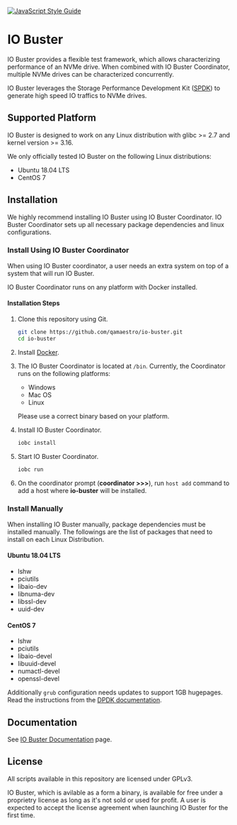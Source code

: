 [![JavaScript Style Guide](https://img.shields.io/badge/code_style-standard-brightgreen.svg)](https://standardjs.com)

# IO Buster

IO Buster provides a flexible test framework, which allows characterizing
performance of an NVMe drive. When combined with IO Buster Coordinator, multiple
NVMe drives can be characterized concurrently.

IO Buster leverages the Storage Performance Development Kit
([SPDK](http://www.spdk.io/)) to generate high speed IO traffics to NVMe drives.

## Supported Platform

IO Buster is designed to work on any Linux distribution with glibc >= 2.7 and
kernel version >= 3.16.

We only officially tested IO Buster on the following Linux distributions:
- Ubuntu 18.04 LTS
- CentOS 7

## Installation

We highly recommend installing IO Buster using IO Buster Coordinator. IO Buster
Coordinator sets up all necessary package dependencies and linux configurations.

### Install Using IO Buster Coordinator

When using IO Buster coordinator, a user needs an extra system on top of a
system that will run IO Buster.

IO Buster Coordinator runs on any platform with Docker installed.

#### Installation Steps

1. Clone this repository using Git.

    ```bash
    git clone https://github.com/qamaestro/io-buster.git
    cd io-buster
    ```

1. Install [Docker](https://docs.docker.com/install/).

1. The IO Buster Coordinator is located at `/bin`. Currently, the Coordinator
runs on the following platforms:
    - Windows
    - Mac OS
    - Linux

    Please use a correct binary based on your platform.

1. Install IO Buster Coordinator.

    ```bash
    iobc install
    ```

2. Start IO Buster Coordinator.
   
   ```bash
   iobc run
   ```

3. On the coordinator prompt (**coordinator >>>**), run `host add` command to 
add a host where **io-buster** will be installed. 

### Install Manually

When installing IO Buster manually, package dependencies must be installed 
manually. The followings are the list of packages that need to install on each
Linux Distribution.

#### Ubuntu 18.04 LTS

- lshw
- pciutils
- libaio-dev
- libnuma-dev
- libssl-dev
- uuid-dev

#### CentOS 7

- lshw
- pciutils
- libaio-devel
- libuuid-devel
- numactl-devel
- openssl-devel

Additionally `grub` configuration needs updates to support 1GB hugepages.
Read the instructions from the [DPDK documentation](https://rb.gy/gu7jpd).

## Documentation

See [IO Buster Documentation](https://qamaestro.github.io/io-buster/) page.

## License

All scripts available in this repository are licensed under GPLv3.

IO Buster, which is avilable as a form a binary, is available for free under a
proprietry license as long as it's not sold or used for profit. A user is
expected to accept the license agreement when launching IO Buster for the
first time.
